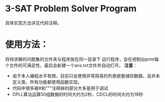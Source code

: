 # 3-SAT Problem Solver Program
具体实现方法详见代码注释。
# 使用方法：
将待求解的问题集的文件夹与程序放在同一目录下
运行程序，会在控制台print每个文件的可满足性，最后会新建一个ans.txt文件并自动打开。
**注意**：
- 由于本人编程水平有限，目前只会使用非常简易的列表嵌套储存数据，且并未定义类，所有功能都使用函数实现。
- 代码中很多被#和"""注释掉的部分大多是用于调试
- DPLL算法运算50组数据的时间大约为2秒，CDCL的时间大约为16秒

